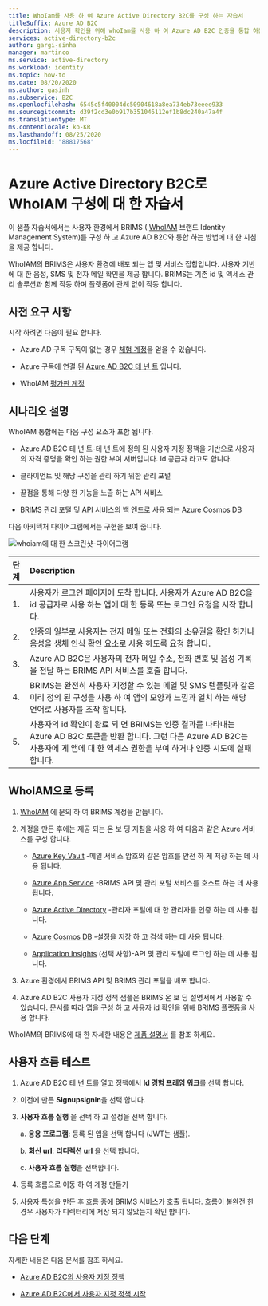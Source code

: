 ```yaml
---
title: WhoIam를 사용 하 여 Azure Active Directory B2C를 구성 하는 자습서
titleSuffix: Azure AD B2C
description: 사용자 확인을 위해 whoIam를 사용 하 여 Azure AD B2C 인증을 통합 하는 방법을 알아봅니다.
services: active-directory-b2c
author: gargi-sinha
manager: martinco
ms.service: active-directory
ms.workload: identity
ms.topic: how-to
ms.date: 08/20/2020
ms.author: gasinh
ms.subservice: B2C
ms.openlocfilehash: 6545c5f40004dc50904618a8ea734eb73eeee933
ms.sourcegitcommit: d39f2cd3e0b917b351046112ef1b8dc240a47a4f
ms.translationtype: MT
ms.contentlocale: ko-KR
ms.lasthandoff: 08/25/2020
ms.locfileid: "88817568"
---
```

# <a name="tutorial-for-configuring-whoiam-with-azure-active-directory-b2c"></a>Azure Active Directory B2C로 WhoIAM 구성에 대 한 자습서

이 샘플 자습서에서는 사용자 환경에서 BRIMS ( [WhoIAM](https://www.whoiam.ai/brims/) 브랜드 Identity Management System)를 구성 하 고 Azure AD B2C와 통합 하는 방법에 대 한 지침을 제공 합니다.

WhoIAM의 BRIMS은 사용자 환경에 배포 되는 앱 및 서비스 집합입니다. 사용자 기반에 대 한 음성, SMS 및 전자 메일 확인을 제공 합니다. BRIMS는 기존 id 및 액세스 관리 솔루션과 함께 작동 하며 플랫폼에 관계 없이 작동 합니다.

## <a name="prerequisites"></a>사전 요구 사항

시작 하려면 다음이 필요 합니다.

- Azure AD 구독 구독이 없는 경우 [체험 계정](https://azure.microsoft.com/free/)을 얻을 수 있습니다.

- Azure 구독에 연결 된 [Azure AD B2C 테 넌 트](https://docs.microsoft.com/azure/active-directory-b2c/tutorial-create-tenant) 입니다.

- WhoIAM [평가판 계정](https://www.whoiam.ai/contact-us/)

## <a name="scenario-description"></a>시나리오 설명

WhoIAM 통합에는 다음 구성 요소가 포함 됩니다.

- Azure AD B2C 테 넌 트-테 넌 트에 정의 된 사용자 지정 정책을 기반으로 사용자의 자격 증명을 확인 하는 권한 부여 서버입니다. Id 공급자 라고도 합니다.

- 클라이언트 및 해당 구성을 관리 하기 위한 관리 포털

- 끝점을 통해 다양 한 기능을 노출 하는 API 서비스  

- BRIMS 관리 포털 및 API 서비스의 백 엔드로 사용 되는 Azure Cosmos DB

다음 아키텍처 다이어그램에서는 구현을 보여 줍니다.

![whoiam에 대 한 스크린샷-다이어그램](media/partner-whoiam/whoiam-architecture-diagram.png)

|단계 | Description |
|:-----| :-----------|
| 1. | 사용자가 로그인 페이지에 도착 합니다. 사용자가 Azure AD B2C을 id 공급자로 사용 하는 앱에 대 한 등록 또는 로그인 요청을 시작 합니다.
| 2. | 인증의 일부로 사용자는 전자 메일 또는 전화의 소유권을 확인 하거나 음성을 생체 인식 확인 요소로 사용 하도록 요청 합니다.  
| 3. | Azure AD B2C은 사용자의 전자 메일 주소, 전화 번호 및 음성 기록을 전달 하는 BRIMS API 서비스를 호출 합니다.
| 4. | BRIMS는 완전히 사용자 지정할 수 있는 메일 및 SMS 템플릿과 같은 미리 정의 된 구성을 사용 하 여 앱의 모양과 느낌과 일치 하는 해당 언어로 사용자를 조작 합니다.
| 5. | 사용자의 id 확인이 완료 되 면 BRIMS는 인증 결과를 나타내는 Azure AD B2C 토큰을 반환 합니다. 그런 다음 Azure AD B2C는 사용자에 게 앱에 대 한 액세스 권한을 부여 하거나 인증 시도에 실패 합니다.  

## <a name="onboard-with-whoiam"></a>WhoIAM으로 등록

1. [WhoIAM](https://www.whoiam.ai/contact-us/) 에 문의 하 여 BRIMS 계정을 만듭니다.

2. 계정을 만든 후에는 제공 되는 온 보 딩 지침을 사용 하 여 다음과 같은 Azure 서비스를 구성 합니다.

    - [Azure Key Vault](https://azure.microsoft.com/services/key-vault/) -메일 서비스 암호와 같은 암호를 안전 하 게 저장 하는 데 사용 됩니다.

    - [Azure App Service](https://azure.microsoft.com/services/app-service/) -BRIMS API 및 관리 포털 서비스를 호스트 하는 데 사용 됩니다.

    - [Azure Active Directory](https://azure.microsoft.com/services/active-directory/) -관리자 포털에 대 한 관리자를 인증 하는 데 사용 됩니다.

    - [Azure Cosmos DB](https://azure.microsoft.com/services/cosmos-db/) -설정을 저장 하 고 검색 하는 데 사용 됩니다.

    - [Application Insights](https://docs.microsoft.com/azure/azure-monitor/app/app-insights-overview#:~:text=Application%20Insights%2C%20a%20feature%20of%20Azure%20Monitor%2C%20is,professionals.%20Use%20it%20to%20monitor%20your%20live%20applications.) (선택 사항)-API 및 관리 포털에 로그인 하는 데 사용 됩니다.

3. Azure 환경에서 BRIMS API 및 BRIMS 관리 포털을 배포 합니다.

4. Azure AD B2C 사용자 지정 정책 샘플은 BRIMS 온 보 딩 설명서에서 사용할 수 있습니다. 문서를 따라 앱을 구성 하 고 사용자 id 확인을 위해 BRIMS 플랫폼을 사용 합니다.  

WhoIAM의 BRIMS에 대 한 자세한 내용은 [제품 설명서](https://www.whoiam.ai/brims/) 를 참조 하세요.

## <a name="test-the-user-flow"></a>사용자 흐름 테스트

1. Azure AD B2C 테 넌 트를 열고 정책에서 **Id 경험 프레임 워크**를 선택 합니다.

2. 이전에 만든 **Signupsignin**을 선택 합니다.

3. **사용자 흐름 실행** 을 선택 하 고 설정을 선택 합니다.

   a. **응용 프로그램**: 등록 된 앱을 선택 합니다 (JWT는 샘플).

   b. **회신 url**: **리디렉션 url** 을 선택 합니다.

   c. **사용자 흐름 실행**을 선택합니다.

4. 등록 흐름으로 이동 하 여 계정 만들기

5. 사용자 특성을 만든 후 흐름 중에 BRIMS 서비스가 호출 됩니다. 흐름이 불완전 한 경우 사용자가 디렉터리에 저장 되지 않았는지 확인 합니다.

## <a name="next-steps"></a>다음 단계

자세한 내용은 다음 문서를 참조 하세요.

- [Azure AD B2C의 사용자 지정 정책](https://docs.microsoft.com/azure/active-directory-b2c/custom-policy-overview)

- [Azure AD B2C에서 사용자 지정 정책 시작](https://docs.microsoft.com/azure/active-directory-b2c/custom-policy-get-started?tabs=applications)
